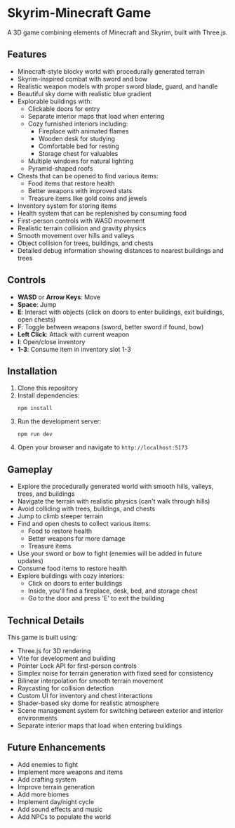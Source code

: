 # Skyrim-Minecraft Game

A 3D game combining elements of Minecraft and Skyrim, built with Three.js.

## Features

- Minecraft-style blocky world with procedurally generated terrain
- Skyrim-inspired combat with sword and bow
- Realistic weapon models with proper sword blade, guard, and handle
- Beautiful sky dome with realistic blue gradient
- Explorable buildings with:
  - Clickable doors for entry
  - Separate interior maps that load when entering
  - Cozy furnished interiors including:
    - Fireplace with animated flames
    - Wooden desk for studying
    - Comfortable bed for resting
    - Storage chest for valuables
  - Multiple windows for natural lighting
  - Pyramid-shaped roofs
- Chests that can be opened to find various items:
  - Food items that restore health
  - Better weapons with improved stats
  - Treasure items like gold coins and jewels
- Inventory system for storing items
- Health system that can be replenished by consuming food
- First-person controls with WASD movement
- Realistic terrain collision and gravity physics
- Smooth movement over hills and valleys
- Object collision for trees, buildings, and chests
- Detailed debug information showing distances to nearest buildings and trees

## Controls

- **WASD** or **Arrow Keys**: Move
- **Space**: Jump
- **E**: Interact with objects (click on doors to enter buildings, exit buildings, open chests)
- **F**: Toggle between weapons (sword, better sword if found, bow)
- **Left Click**: Attack with current weapon
- **I**: Open/close inventory
- **1-3**: Consume item in inventory slot 1-3

## Installation

1. Clone this repository
2. Install dependencies:
   ```
   npm install
   ```
3. Run the development server:
   ```
   npm run dev
   ```
4. Open your browser and navigate to `http://localhost:5173`

## Gameplay

- Explore the procedurally generated world with smooth hills, valleys, trees, and buildings
- Navigate the terrain with realistic physics (can't walk through hills)
- Avoid colliding with trees, buildings, and chests
- Jump to climb steeper terrain
- Find and open chests to collect various items:
  - Food to restore health
  - Better weapons for more damage
  - Treasure items
- Use your sword or bow to fight (enemies will be added in future updates)
- Consume food items to restore health
- Explore buildings with cozy interiors:
  - Click on doors to enter buildings
  - Inside, you'll find a fireplace, desk, bed, and storage chest
  - Go to the door and press 'E' to exit the building

## Technical Details

This game is built using:

- Three.js for 3D rendering
- Vite for development and building
- Pointer Lock API for first-person controls
- Simplex noise for terrain generation with fixed seed for consistency
- Bilinear interpolation for smooth terrain movement
- Raycasting for collision detection
- Custom UI for inventory and chest interactions
- Shader-based sky dome for realistic atmosphere
- Scene management system for switching between exterior and interior environments
- Separate interior maps that load when entering buildings

## Future Enhancements

- Add enemies to fight
- Implement more weapons and items
- Add crafting system
- Improve terrain generation
- Add more biomes
- Implement day/night cycle
- Add sound effects and music
- Add NPCs to populate the world

